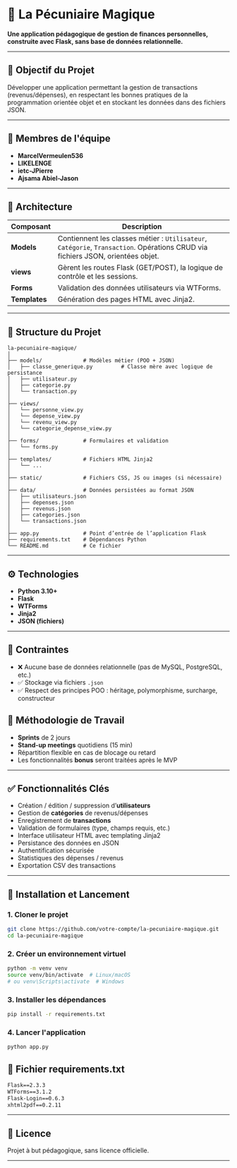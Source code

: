 
# 💸 La Pécuniaire Magique

**Une application pédagogique de gestion de finances personnelles, construite avec Flask, sans base de données relationnelle.**

---

## 📌 Objectif du Projet

Développer une application permettant la gestion de transactions (revenus/dépenses), en respectant les bonnes pratiques de la programmation orientée objet et en stockant les données dans des fichiers JSON.

---

## 👥 Membres de l'équipe

- **MarcelVermeulen536**
- **LIKELENGE**
- **ietc-JPierre**
- **Ajsama Abiel-Jason** 

---

## 🧱 Architecture

| Composant      | Description                                                                 |
|----------------|-----------------------------------------------------------------------------|
| **Models**     | Contiennent les classes métier : `Utilisateur`, `Catégorie`, `Transaction`. Opérations CRUD via fichiers JSON, orientées objet. |
| **views**      | Gèrent les routes Flask (GET/POST), la logique de contrôle et les sessions. |
| **Forms**      | Validation des données utilisateurs via WTForms.                            |
| **Templates**  | Génération des pages HTML avec Jinja2.                                      |

---

## 📂 Structure du Projet

```
la-pecuniaire-magique/
│
├── models/             # Modèles métier (POO + JSON)
│   ├── classe_generique.py         # Classe mère avec logique de persistance
│   ├── utilisateur.py
│   ├── categorie.py
│   └── transaction.py
│
├── views/              
│   └── personne_view.py
│   └── depense_view.py
│   └── revenu_view.py
│   └── categorie_depense_view.py
│
├── forms/              # Formulaires et validation
│   └── forms.py
│
├── templates/          # Fichiers HTML Jinja2
│   └── ...
│
├── static/             # Fichiers CSS, JS ou images (si nécessaire)
│
├── data/               # Données persistées au format JSON
│   ├── utilisateurs.json
│   ├── depenses.json
│   ├── revenus.json
│   ├── categories.json
│   └── transactions.json
│
├── app.py              # Point d’entrée de l’application Flask
├── requirements.txt    # Dépendances Python
└── README.md           # Ce fichier
```

---

## ⚙️ Technologies

- **Python 3.10+**
- **Flask**
- **WTForms**
- **Jinja2**
- **JSON (fichiers)**

---

## 📌 Contraintes

- ❌ Aucune base de données relationnelle (pas de MySQL, PostgreSQL, etc.)
- ✅ Stockage via fichiers `.json`
- ✅ Respect des principes POO : héritage, polymorphisme, surcharge, constructeur
  



## 📅 Méthodologie de Travail

- **Sprints** de 2 jours
- **Stand-up meetings** quotidiens (15 min)
- Répartition flexible en cas de blocage ou retard
- Les fonctionnalités **bonus** seront traitées après le MVP

---

## ✅ Fonctionnalités Clés

-  Création / édition / suppression d’**utilisateurs**
-  Gestion de **catégories** de revenus/dépenses
-  Enregistrement de **transactions**
-  Validation de formulaires (type, champs requis, etc.)
-  Interface utilisateur HTML avec templating Jinja2
-  Persistance des données en JSON
-  Authentification sécurisée
-  Statistiques des dépenses / revenus
-  Exportation CSV des transactions
---

## 🚀 Installation et Lancement

### 1. Cloner le projet
```bash
git clone https://github.com/votre-compte/la-pecuniaire-magique.git
cd la-pecuniaire-magique
```

### 2. Créer un environnement virtuel
```bash
python -m venv venv
source venv/bin/activate  # Linux/macOS
# ou venv\Scripts\activate  # Windows
```

### 3. Installer les dépendances
```bash
pip install -r requirements.txt
```

### 4. Lancer l'application
```bash
python app.py
```



## 📁 Fichier requirements.txt

```txt
Flask==2.3.3
WTForms==3.1.2
Flask-Login==0.6.3
xhtml2pdf==0.2.11
```

---


## 📄 Licence

Projet à but pédagogique, sans licence officielle.

---
